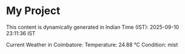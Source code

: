 # My Project

This content is dynamically generated in Indian Time (IST): 2025-09-10 23:11:36 IST


Current Weather in Coimbatore:
Temperature: 24.88 °C
Condition: mist
